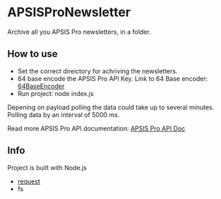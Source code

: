 # APSISProNewsletter

Archive all you APSIS Pro newsletters, in a folder. 

## How to use 
* Set the correct direictory for achriving the newsletters. 
* 64 base encode the APSIS Pro API Key. Link to 64 Base encoder: [64BaseEncoder](https://antonidag.github.io/SISPA64BaseEncoder/SISPA64BaseEncoder/index.html)
* Run project: node index.js

Depening on payload polling the data could take up to several minutes. 
Polling data by an interval of 5000 ms. 

Read more APSIS Pro API documentation: [APSIS Pro API Doc](http://se.apidoc.anpdm.com/)

## Info
Project is built with Node.js
* [request](https://www.npmjs.com/package/request)
*  fs
